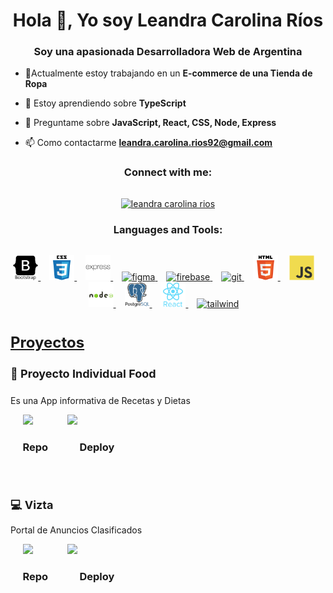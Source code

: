 <h1 align="center">Hola 👋, Yo soy Leandra Carolina Ríos</h1>
<h3 align="center">Soy una apasionada Desarrolladora Web de Argentina</h3>

- 🔭Actualmente estoy trabajando en un **E-commerce de una Tienda de Ropa**

- 🌱 Estoy aprendiendo sobre **TypeScript**

- 💬 Preguntame sobre **JavaScript, React, CSS, Node, Express**

- 📫 Como contactarme **leandra.carolina.rios92@gmail.com**

<h3 align="center">Connect with me:</h3>
<p align="center" style="padding-top: 1em">
<a href="https://www.linkedin.com/in/leandra-carolina-rios-431965151/" target="blank"><img align="center" src="https://raw.githubusercontent.com/rahuldkjain/github-profile-readme-generator/master/src/images/icons/Social/linked-in-alt.svg" alt="leandra carolina rios" height="30" width="40" /></a>
</p>

<h3 align="center">Languages and Tools:</h3>
<p align="center" style="padding-top: 1em"> <a href="https://getbootstrap.com" target="_blank" rel="noreferrer" style="padding-right: 1em"> <img src="https://raw.githubusercontent.com/devicons/devicon/master/icons/bootstrap/bootstrap-plain-wordmark.svg" alt="bootstrap" width="40" height="40"/> </a> <a href="https://www.w3schools.com/css/" target="_blank" rel="noreferrer" style="padding-right: 1em"> <img src="https://raw.githubusercontent.com/devicons/devicon/master/icons/css3/css3-original-wordmark.svg" alt="css3" width="40" height="40"/> </a> <a href="https://expressjs.com" target="_blank" rel="noreferrer" style="padding-right: 1em"> <img src="https://raw.githubusercontent.com/devicons/devicon/master/icons/express/express-original-wordmark.svg" alt="express" width="40" height="40"/> </a> <a href="https://www.figma.com/" target="_blank" rel="noreferrer" style="padding-right: 1em"> <img src="https://www.vectorlogo.zone/logos/figma/figma-icon.svg" alt="figma" width="40" height="40"/> </a> <a href="https://firebase.google.com/" target="_blank" rel="noreferrer" style="padding-right: 1em"> <img src="https://www.vectorlogo.zone/logos/firebase/firebase-icon.svg" alt="firebase" width="40" height="40"/> </a> <a href="https://git-scm.com/" target="_blank" rel="noreferrer" style="padding-right: 1em"> <img src="https://www.vectorlogo.zone/logos/git-scm/git-scm-icon.svg" alt="git" width="40" height="40"/> </a> <a href="https://www.w3.org/html/" target="_blank" rel="noreferrer" style="padding-right: 1em"> <img src="https://raw.githubusercontent.com/devicons/devicon/master/icons/html5/html5-original-wordmark.svg" alt="html5" width="40" height="40"/> </a> <a href="https://developer.mozilla.org/en-US/docs/Web/JavaScript" target="_blank" rel="noreferrer" style="padding-right: 1em"> <img src="https://raw.githubusercontent.com/devicons/devicon/master/icons/javascript/javascript-original.svg" alt="javascript" width="40" height="40"/> </a> <a href="https://nodejs.org" target="_blank" rel="noreferrer" style="padding-right: 1em"> <img src="https://raw.githubusercontent.com/devicons/devicon/master/icons/nodejs/nodejs-original-wordmark.svg" alt="nodejs" width="40" height="40"/> </a> <a href="https://www.postgresql.org" target="_blank" rel="noreferrer" style="padding-right: 1em"> <img src="https://raw.githubusercontent.com/devicons/devicon/master/icons/postgresql/postgresql-original-wordmark.svg" alt="postgresql" width="40" height="40"/> </a> <a href="https://reactjs.org/" target="_blank" rel="noreferrer" style="padding-right: 1em"> <img src="https://raw.githubusercontent.com/devicons/devicon/master/icons/react/react-original-wordmark.svg" alt="react" width="40" height="40"/> </a> <a href="https://tailwindcss.com/" target="_blank" rel="noreferrer" style="padding-right: 1em"> <img src="https://www.vectorlogo.zone/logos/tailwindcss/tailwindcss-icon.svg" alt="tailwind" width="40" height="40"/> </a> </p>

#

<h3 style="font-size: x-large; text-decoration-line: underline;">Proyectos</h3>

<div style="padding-bottom: 2em">
<h4 style=" font-size: large"><b>🍳 Proyecto Individual Food</b></h4>
<p>Es una App informativa de Recetas y Dietas</p>
<span>&nbsp;&nbsp;&nbsp;&nbsp;</span> 
<a href="https://github.com/CarolinaRios92/PI-Food-main"><img  width='50' src='https://cdn-icons-png.flaticon.com/512/25/25231.png'/></a> <span>&nbsp;&nbsp;&nbsp;&nbsp;&nbsp;&nbsp;&nbsp;&nbsp;&nbsp;&nbsp;&nbsp;&nbsp;</span>  
 <a href="https://pi-food-front-production-9997.up.railway.app/"><img  width='50' src='https://www.drupal.org/files/project-images/icon-deploy.png'/></a>

 <h3><span>&nbsp;&nbsp;&nbsp;&nbsp;&nbsp;</span>Repo<span>&nbsp;&nbsp;&nbsp;&nbsp;&nbsp;&nbsp;&nbsp;&nbsp;&nbsp;&nbsp;&nbsp;&nbsp;&nbsp;</span>Deploy</h3>
 </div>

 <div>
<h2 style="font-size: large"><b>💻 Vizta</b></h2>
<p>Portal de Anuncios Clasificados</p>
   <span>&nbsp;&nbsp;&nbsp;&nbsp;</span> 
 <a href="https://github.com/storevizta/vizta"><img  width='50' src='https://cdn-icons-png.flaticon.com/512/25/25231.png'/></a> <span>&nbsp;&nbsp;&nbsp;&nbsp;&nbsp;&nbsp;&nbsp;&nbsp;&nbsp;&nbsp;&nbsp;&nbsp;</span>  <a href="https://viztastore.onrender.com/"><img  width='50' src='https://www.drupal.org/files/project-images/icon-deploy.png'/></a>
 <h3><span>&nbsp;&nbsp;&nbsp;&nbsp;&nbsp;</span>Repo<span>&nbsp;&nbsp;&nbsp;&nbsp;&nbsp;&nbsp;&nbsp;&nbsp;&nbsp;&nbsp;&nbsp;&nbsp;&nbsp;</span>Deploy</h3>
</div>
 <div>
